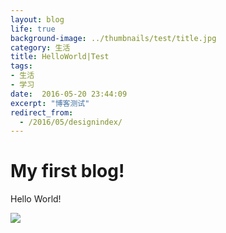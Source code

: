 ```yaml
---
layout: blog
life: true
background-image: ../thumbnails/test/title.jpg
category: 生活
title: HelloWorld|Test
tags:
- 生活
- 学习
date:  2016-05-20 23:44:09
excerpt: "博客测试"
redirect_from:
  - /2016/05/designindex/
---
```


# My first blog!

Hello World!

![](http://zhuangzhuangmiao.github.io/thumbnails/test/title.jpg)